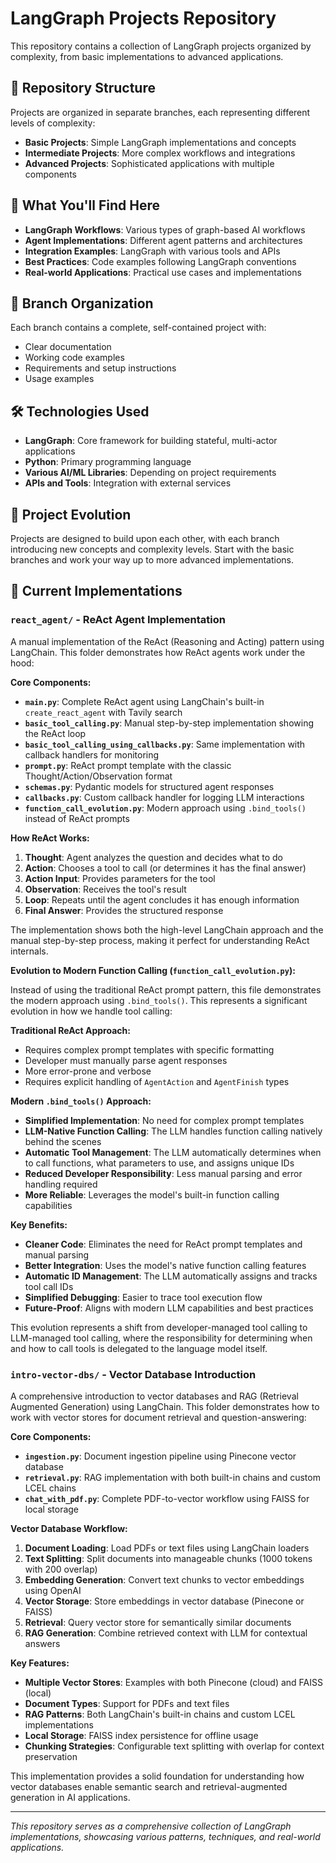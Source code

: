 # LangGraph Projects Repository

This repository contains a collection of LangGraph projects organized by complexity, from basic implementations to advanced applications.

## 📁 Repository Structure

Projects are organized in separate branches, each representing different levels of complexity:

- **Basic Projects**: Simple LangGraph implementations and concepts
- **Intermediate Projects**: More complex workflows and integrations
- **Advanced Projects**: Sophisticated applications with multiple components

## 🚀 What You'll Find Here

- **LangGraph Workflows**: Various types of graph-based AI workflows
- **Agent Implementations**: Different agent patterns and architectures
- **Integration Examples**: LangGraph with various tools and APIs
- **Best Practices**: Code examples following LangGraph conventions
- **Real-world Applications**: Practical use cases and implementations

## 🌿 Branch Organization

Each branch contains a complete, self-contained project with:
- Clear documentation
- Working code examples
- Requirements and setup instructions
- Usage examples

## 🛠️ Technologies Used

- **LangGraph**: Core framework for building stateful, multi-actor applications
- **Python**: Primary programming language
- **Various AI/ML Libraries**: Depending on project requirements
- **APIs and Tools**: Integration with external services

## 🔄 Project Evolution

Projects are designed to build upon each other, with each branch introducing new concepts and complexity levels. Start with the basic branches and work your way up to more advanced implementations.

## 📂 Current Implementations

### `react_agent/` - ReAct Agent Implementation

A manual implementation of the ReAct (Reasoning and Acting) pattern using LangChain. This folder demonstrates how ReAct agents work under the hood:

**Core Components:**
- **`main.py`**: Complete ReAct agent using LangChain's built-in `create_react_agent` with Tavily search
- **`basic_tool_calling.py`**: Manual step-by-step implementation showing the ReAct loop
- **`basic_tool_calling_using_callbacks.py`**: Same implementation with callback handlers for monitoring
- **`prompt.py`**: ReAct prompt template with the classic Thought/Action/Observation format
- **`schemas.py`**: Pydantic models for structured agent responses
- **`callbacks.py`**: Custom callback handler for logging LLM interactions
- **`function_call_evolution.py`**: Modern approach using `.bind_tools()` instead of ReAct prompts

**How ReAct Works:**
1. **Thought**: Agent analyzes the question and decides what to do
2. **Action**: Chooses a tool to call (or determines it has the final answer)
3. **Action Input**: Provides parameters for the tool
4. **Observation**: Receives the tool's result
5. **Loop**: Repeats until the agent concludes it has enough information
6. **Final Answer**: Provides the structured response

The implementation shows both the high-level LangChain approach and the manual step-by-step process, making it perfect for understanding ReAct internals.

**Evolution to Modern Function Calling (`function_call_evolution.py`):**

Instead of using the traditional ReAct prompt pattern, this file demonstrates the modern approach using `.bind_tools()`. This represents a significant evolution in how we handle tool calling:

**Traditional ReAct Approach:**
- Requires complex prompt templates with specific formatting
- Developer must manually parse agent responses
- More error-prone and verbose
- Requires explicit handling of `AgentAction` and `AgentFinish` types

**Modern `.bind_tools()` Approach:**
- **Simplified Implementation**: No need for complex prompt templates
- **LLM-Native Function Calling**: The LLM handles function calling natively behind the scenes
- **Automatic Tool Management**: The LLM automatically determines when to call functions, what parameters to use, and assigns unique IDs
- **Reduced Developer Responsibility**: Less manual parsing and error handling required
- **More Reliable**: Leverages the model's built-in function calling capabilities

**Key Benefits:**
- **Cleaner Code**: Eliminates the need for ReAct prompt templates and manual parsing
- **Better Integration**: Uses the model's native function calling features
- **Automatic ID Management**: The LLM automatically assigns and tracks tool call IDs
- **Simplified Debugging**: Easier to trace tool execution flow
- **Future-Proof**: Aligns with modern LLM capabilities and best practices

This evolution represents a shift from developer-managed tool calling to LLM-managed tool calling, where the responsibility for determining when and how to call tools is delegated to the language model itself.

### `intro-vector-dbs/` - Vector Database Introduction

A comprehensive introduction to vector databases and RAG (Retrieval Augmented Generation) using LangChain. This folder demonstrates how to work with vector stores for document retrieval and question-answering:

**Core Components:**
- **`ingestion.py`**: Document ingestion pipeline using Pinecone vector database
- **`retrieval.py`**: RAG implementation with both built-in chains and custom LCEL chains
- **`chat_with_pdf.py`**: Complete PDF-to-vector workflow using FAISS for local storage

**Vector Database Workflow:**
1. **Document Loading**: Load PDFs or text files using LangChain loaders
2. **Text Splitting**: Split documents into manageable chunks (1000 tokens with 200 overlap)
3. **Embedding Generation**: Convert text chunks to vector embeddings using OpenAI
4. **Vector Storage**: Store embeddings in vector database (Pinecone or FAISS)
5. **Retrieval**: Query vector store for semantically similar documents
6. **RAG Generation**: Combine retrieved context with LLM for contextual answers

**Key Features:**
- **Multiple Vector Stores**: Examples with both Pinecone (cloud) and FAISS (local)
- **Document Types**: Support for PDFs and text files
- **RAG Patterns**: Both LangChain's built-in chains and custom LCEL implementations
- **Local Storage**: FAISS index persistence for offline usage
- **Chunking Strategies**: Configurable text splitting with overlap for context preservation

This implementation provides a solid foundation for understanding how vector databases enable semantic search and retrieval-augmented generation in AI applications.

---

*This repository serves as a comprehensive collection of LangGraph implementations, showcasing various patterns, techniques, and real-world applications.*
